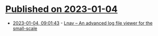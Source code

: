 # [Published on 2023-01-04](index.md)

* [2023-01-04, 09:01:43](https://news.ycombinator.com/item?id=34243520) - [Lnav – An advanced log file viewer for the small-scale](https://lnav.org/)
